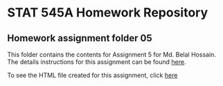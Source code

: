 # STAT 545A Homework Repository
## Homework assignment folder 05

This folder contains the contents for Assignment 5 for Md. Belal Hossain. The details instructions for this assignment can be found [here](https://stat545.stat.ubc.ca/evaluation/hw05/hw05/).

To see the HTML file created for this assignment, click [here](https://stat545-ubc-hw-2019-20.github.io/stat545-hw-belalanik/hw05/hw05.html)
